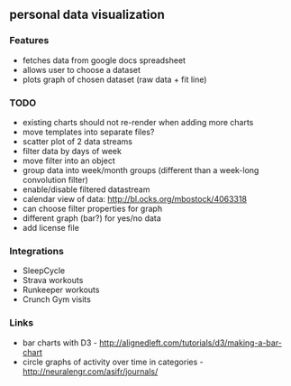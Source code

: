 ## personal data visualization

### Features
- fetches data from google docs spreadsheet
- allows user to choose a dataset
- plots graph of chosen dataset (raw data + fit line)

### TODO
- existing charts should not re-render when adding more charts
- move templates into separate files?
- scatter plot of 2 data streams
- filter data by days of week
- move filter into an object
- group data into week/month groups (different than a week-long convolution filter)
- enable/disable filtered datastream
- calendar view of data: http://bl.ocks.org/mbostock/4063318
- can choose filter properties for graph
- different graph (bar?) for yes/no data
- add license file

### Integrations
- SleepCycle
- Strava workouts
- Runkeeper workouts
- Crunch Gym visits

### Links
- bar charts with D3 - http://alignedleft.com/tutorials/d3/making-a-bar-chart
- circle graphs of activity over time in categories - http://neuralengr.com/asifr/journals/
